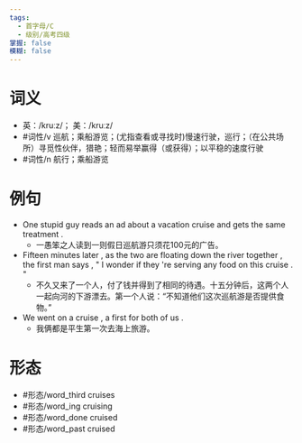 ```yaml
---
tags:
  - 首字母/C
  - 级别/高考四级
掌握: false
模糊: false
---
```

# 词义
- 英：/kruːz/； 美：/kruːz/
- #词性/v  巡航；乘船游览；(尤指查看或寻找时)慢速行驶，巡行；（在公共场所）寻觅性伙伴，猎艳；轻而易举赢得（或获得）；以平稳的速度行驶
- #词性/n  航行；乘船游览
# 例句
- One stupid guy reads an ad about a vacation cruise and gets the same treatment .
	- 一愚笨之人读到一则假日巡航游只须花100元的广告。
- Fifteen minutes later , as the two are floating down the river together , the first man says , " I wonder if they 're serving any food on this cruise . "
	- 不久又来了一个人，付了钱并得到了相同的待遇。十五分钟后，这两个人一起向河的下游漂去。第一个人说：“不知道他们这次巡航游是否提供食物。”
- We went on a cruise , a first for both of us .
	- 我俩都是平生第一次去海上旅游。
# 形态
- #形态/word_third cruises
- #形态/word_ing cruising
- #形态/word_done cruised
- #形态/word_past cruised
